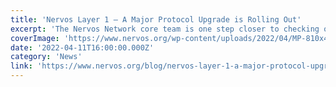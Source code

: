 ```yaml
---
title: 'Nervos Layer 1 – A Major Protocol Upgrade is Rolling Out'
excerpt: 'The Nervos Network core team is one step closer to checking off one of the biggest milestones in our roadmap for 2022. A Major Protocol Upgrade is completed and will soon launch on the Nervos L1 Mainn'
coverImage: 'https://www.nervos.org/wp-content/uploads/2022/04/MP-810x456.png'
date: '2022-04-11T16:00:00.000Z'
category: 'News'
link: 'https://www.nervos.org/blog/nervos-layer-1-a-major-protocol-upgrade-is-rolling-out'
---
```


